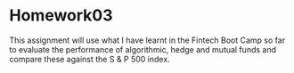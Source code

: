 # Homework03
This assignment will use what I have learnt in the Fintech Boot Camp so far to evaluate the performance of algorithmic, hedge and mutual funds and compare these against the S & P 500 index. 